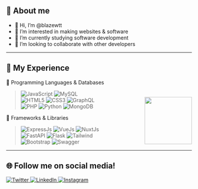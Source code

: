 <h2>📃 About me</h2>

- 👋 Hi, I’m @blazewtt
- 👀 I’m interested in making websites & software
- 🌱 I’m currently studying software development
- 💞️ I’m looking to collaborate with other developers

<hr>

<h2>🌌 My Experience</h2>
<div align="left">

  🔰 Programming Languages & Databases
  
> ![JavaScript](https://img.shields.io/badge/-JavaScript-black?style=flat-square&logo=javascript)
![MySQL](https://img.shields.io/badge/-MySQL-black?style=flat-square&logo=mysql)<br> <img src="https://user-images.githubusercontent.com/5713670/87202985-820dcb80-c2b6-11ea-9f56-7ec461c497c3.gif" width="128" align="right">
![HTML5](https://img.shields.io/badge/-HTML5-black?style=flat-square&logo=html5&logoColor=white)
![CSS3](https://img.shields.io/badge/-CSS3-black?style=flat-square&logo=css3) 
![GraphQL](https://img.shields.io/badge/-GraphQL-black?style=flat-square&logo=graphql)<br> 
![PHP](https://img.shields.io/badge/-PHP-black?style=flat-square&logo=php)
![Python](https://img.shields.io/badge/-Python-black?style=flat-square&logo=python)
![MongoDB](https://img.shields.io/badge/-MongoDB-black?style=flat-square&logo=mongodb)

  🧵 Frameworks & Libraries
> ![ExpressJs](https://img.shields.io/badge/-Express-black?style=flat-square&logo=express)
  ![VueJs](https://img.shields.io/badge/-Vue-black?style=flat-square&logo=vue.js)
![NuxtJs](https://img.shields.io/badge/-Nuxt-black?style=flat-square&logo=nuxt.js)<br>
![FastAPI](https://img.shields.io/badge/-FastAPI-black?style=flat-square&logo=fastapi)
![Flask](https://img.shields.io/badge/-Flask-black?style=flat-square&logo=flask)
![Tailwind](https://img.shields.io/badge/-Tailwind-black?style=flat-square&logo=tailwindcss)<br>
![Bootstrap](https://img.shields.io/badge/-Bootstrap-black?style=flat-square&logo=bootstrap)
![Swagger](https://img.shields.io/badge/-Swagger-black?style=flat-square&logo=swagger)

<hr>
  <h2>🌐 Follow me on social media!</h2>
<p align="left">
  <a href="https://twitter.com/blazewtt" target="_blank">
    <img src="https://img.shields.io/badge/twitter-%231DA1F2.svg?&style=for-the-badge&logo=twitter&logoColor=white&color=071A2C" alt="Twitter"/>
  </a>
  <a href="https://www.linkedin.com/in/ahmed-raymond-80b099202/" target="_blank">
    <img src="https://img.shields.io/badge/linkedin-%230077B5.svg?&style=for-the-badge&logo=linkedin&logoColor=white&color=071A2C" alt="LinkedIn"/>
  </a>
  <a href="https://instagram.com/_pmy" target="_blank">
    <img src="https://img.shields.io/badge/instagram-%23E4405F.svg?&style=for-the-badge&logo=instagram&logoColor=white&color=071A2C" alt="Instagram"/>
  </a>
</p>
 
<!---
blazewtt/blazewtt is a ✨ special ✨ repository because its `README.md` (this file) appears on your GitHub profile.
You can click the Preview link to take a look at your changes.
--->
